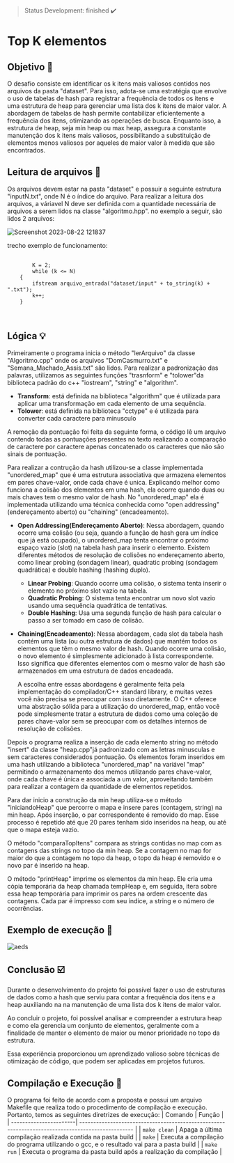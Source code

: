 > Status Development: finished :heavy_check_mark:

# Top K elementos

## Objetivo 🎯

O desafio consiste em identificar os k itens mais valiosos contidos nos arquivos da pasta "dataset". Para isso, adota-se uma estratégia que envolve o uso de tabelas de hash para registrar a frequência de todos os itens e uma estrutura de heap para gerenciar uma lista dos k itens de maior valor. A abordagem de tabelas de hash permite contabilizar eficientemente a frequência dos itens, otimizando as operações de busca. Enquanto isso, a estrutura de heap, seja min heap ou max heap, assegura a constante manutenção dos k itens mais valiosos, possibilitando a substituição de elementos menos valiosos por aqueles de maior valor à medida que são encontrados. 

## Leitura de arquivos :file_folder:
 Os arquivos devem estar na pasta "dataset" e possuir a seguinte estrutura "inputN.txt", onde N é o índice do arquivo. Para realizar a leitura dos arquivos, a váriavel N deve ser definida com a quantidade necessária de arquivos a serem lidos na classe "algoritmo.hpp". no exemplo a seguir, são lidos 2 arquivos:

![Screenshot 2023-08-22 121837](https://github.com/teuswx/Top-K-Elementos-Aeds/assets/102326098/6f94cad2-ae2c-4972-ae58-3c09e65eff0f)



 trecho exemplo de funcionamento:

 <pre>
    <code>
        K = 2;
        while (k <= N)
    {
        ifstream arquivo_entrada("dataset/input" + to_string(k) + ".txt");
        k++;
    }
        
    </code> 
</pre>
## Lógica :bulb:

Primeiramente o programa inicia o método "lerArquivo" da classe "Algoritmo.cpp" onde os arquivos "DomCasmurro.txt" e "Semana_Machado_Assis.txt" são lidos. Para realizar a padronização das palavras, utilizamos as seguintes funções "trasnform" e "tolower"da biblioteca padrão do c++ "iostream", "string" e "algorithm".

* **Transform**: está definida na biblioteca "algorithm" que é utilizada para aplicar uma transformação em cada elemento de uma sequência.
* **Tolower**: está definida na biblioteca "cctype" e é utilizada para converter cada caractere para minusculo

A remoção da pontuação foi feita da seguinte forma, o código lê um arquivo contendo todas as pontuações presentes no texto realizando a comparação de caractere por caractere apenas concatenado os caracteres que não são sinais de pontuação.

Para realizar a contrução da hash utilizou-se a classe implementada "unordered_map" que é uma estrutura associativa que armazena elementos em pares chave-valor, onde cada chave é unica.  Explicando melhor como funciona a colisão dos elementos em uma hash, ela ocorre quando duas ou mais chaves tem o mesmo valor de hash. No "unordered_map" ela é implementada utilizando uma técnica conhecida como "open addressing"(endereçamento aberto) ou "chaining" (encadeamento).

* **Open Addressing(Endereçamento Aberto)**: Nessa abordagem, quando ocorre uma colisão (ou seja, quando a função de hash gera um índice que já está ocupado), o unordered_map tenta encontrar o próximo espaço vazio (slot) na tabela hash para inserir o elemento. Existem diferentes métodos de resolução de colisões no endereçamento aberto, como linear probing (sondagem linear), quadratic probing (sondagem quadrática) e double hashing (hashing duplo).
    * **Linear Probing**: Quando ocorre uma colisão, o sistema tenta inserir o elemento no próximo slot vazio na tabela.
    * **Quadratic Probing**: O sistema tenta encontrar um novo slot vazio usando uma sequência quadrática de tentativas.
    * **Double Hashing**: Usa uma segunda função de hash para calcular o passo a ser tomado em caso de colisão.

* **Chaining(Encadeamento)**: Nessa abordagem, cada slot da tabela hash contém uma lista (ou outra estrutura de dados) que mantém todos os elementos que têm o mesmo valor de hash. Quando ocorre uma colisão, o novo elemento é simplesmente adicionado à lista correspondente. Isso significa que diferentes elementos com o mesmo valor de hash são armazenados em uma estrutura de dados encadeada.

    A escolha entre essas abordagens é geralmente feita pela implementação do compilador/C++ standard library, e muitas vezes você não precisa se preocupar com isso diretamente. O C++ oferece uma abstração sólida para a utilização do unordered_map, então você pode simplesmente tratar a estrutura de dados como uma coleção de pares chave-valor sem se preocupar com os detalhes internos de resolução de colisões.

 Depois o programa realiza a inserção de cada elemento string no método "insert" da classe "heap.cpp"já padronizado com as letras minusculas e sem caracteres considerados pontuação. Os elementos foram inseridos em uma hash utilizando a biblioteca "unordered_map" na variável "map" permitindo o armazenamento dos memos utilizando pares chave-valor, onde cada chave é única e associada a um valor, aproveitando também para realizar a contagem da quantidade de elementos repetidos.

 Para dar inicio a construção da min heap utiliza-se o método "iniciandoHeap" que percorre o mapa e insere pares (contagem, string) na min heap. Após inserção, o par correspondente é removido do map. Esse processo é repetido até que 20 pares tenham sido inseridos na heap, ou até que o mapa esteja vazio.
 
 O método "comparaTopItens" compara as strings contidas no map com as contagens das strings no topo da min heap. Se a contagem no map for maior do que a contagem no topo da heap, o topo da heap é removido e o novo par é inserido na heap.

O método "printHeap" imprime os elementos da min heap. Ele cria uma cópia temporária da heap chamada tempHeap e, em seguida, itera sobre essa heap temporária para imprimir os pares na ordem crescente das contagens. Cada par é impresso com seu índice, a string e o número de ocorrências.

## Exemplo de execução :hammer:
![aeds](https://github.com/teuswx/Top-K-Elementos-Aeds/assets/102326098/c8db19cd-e9dc-4aa7-9d5b-a6079610a919)


## Conclusão :ballot_box_with_check:

Durante o desenvolvimento do projeto foi possível fazer o uso de estruturas de dados como a hash que serviu para contar a frequência dos itens e a heap auxiliando na na manutenção de uma lista dos k itens de maior valor.

Ao concluir o projeto, foi possível analisar e compreender a estrutura heap e como ela gerencia um conjunto de elementos, geralmente com a finalidade de manter o elemento de maior ou menor prioridade no topo da estrutura.

Essa experiência proporcionou um aprendizado valioso sobre técnicas de otimização de código, que podem ser aplicadas em projetos futuros.
## Compilação e Execução :electric_plug:

O programa foi feito de acordo com a proposta e possui um arquivo Makefile que realiza todo o procedimento de compilação e execução. Portanto, temos as seguintes diretrizes de execução:
| Comando                |  Função                                                                                           |                     
| -----------------------| ------------------------------------------------------------------------------------------------- |
|  `make clean`          | Apaga a última compilação realizada contida na pasta build                                        |
|  `make`                | Executa a compilação do programa utilizando o gcc, e o resultado vai para a pasta build           |
|  `make run`            | Executa o programa da pasta build após a realização da compilação                                 |

